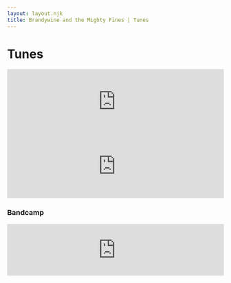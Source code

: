 ```yaml
---
layout: layout.njk
title: Brandywine and the Mighty Fines | Tunes
---
```


# Tunes


<div class="video-container">

<iframe width="100%" height="auto" src="https://www.youtube.com/embed/tYhU-3aigUg" frameborder="0" allow="accelerometer; autoplay; clipboard-write; encrypted-media; gyroscope; picture-in-picture" allowfullscreen></iframe>

</div>

<div class="video-container">

<iframe width="100%" height="auto" src="https://www.youtube.com/embed/IFCAH30OmzE" title="YouTube video player" frameborder="0" allow="accelerometer; autoplay; clipboard-write; encrypted-media; gyroscope; picture-in-picture" allowfullscreen></iframe>

</div>

### Bandcamp

<iframe style="border: 0; width: 100%; height: 120px;" src="https://bandcamp.com/EmbeddedPlayer/track=2457287662/size=large/bgcol=ffffff/linkcol=0687f5/tracklist=false/artwork=small/transparent=true/" seamless><a href="https://themightyfines.bandcamp.com/track/wanderin-of-my-dreams">Wanderin&#39; of My Dreams by Brandywine and the Mighty Fines</a></iframe>
